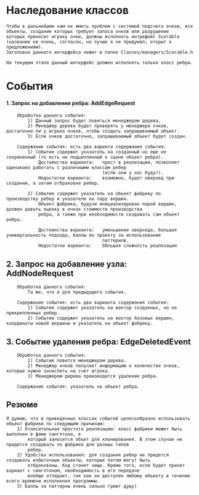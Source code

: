 # Наследование классов
    Чтобы в дальнейшем нам не иметь проблем с системой подсчета очков, все объекты, создание которых требует запаса очков или разрушение
    которых приносит игроку очки, должны исполнять интрефейс Scorable (название не очень, согласен, но лучше я не придумал; открыт к предложениям).
    Заголовок данного интерфейса лежит в папке Classes/managers/Scorable.h
    
    На текущем этапе данный интерфейс должен исполнять только класс ребра.

# События
####    1. Запрос на добавление ребра: AddEdgeRequest
        Обработка данного события:
            1) Данный запрос будет ловиться менеджером дерева. 
            2) Менеджер дерева будет проверять у менеджера очков, достаточно ли у игрока очков, чтобы создать запрашиваемый объект.
            3) Если очков достаточно, запрашиваемый объект будет создан.
            
        Содержание события: есть два варинта содержания события:
            1) Событие содержит указатель на созданный но еще не сохраненный (то есть не подцепленный к сцене объект ребра).
                Достоинства варианта:   прост в реализации, позволяет одинаково работать с различными классам ребер 
                                        (если они у нас будут).
                Недостатки варианта:    возможно, будет оверхед при создании, а затем отбраковке ребер.                
                
            2) Событие содержит указатель на объект фабрику по производству ребер и указатели на пару вершин.
                Объект фабрика, будучи инициализирован парой вершин, должен давать оценку в очках стоимости производства
                ребра, а также при необходимости создавать сам объект ребра.
                
                Достоинства варианта:   уменьшение оверхеда, большая универсальность подхода, баллы по проекту за использование 
                                        паттернов.
                Недостатки варианта:    бОльшая сложность реализации
        
##    2. Запрос на добавление узла: AddNodeRequest
        Обработка данного события:
            Та же, что и для предыдущего события.
        
        Содержание события: есть два варианта содержания события:
            1) Событие содержит указатель на вектор созданных, но не прикрепленных ребер.
            2) Событие содержит указатель на вектор базовых вершин, координаты новой вершины и указатель на объект фабрику.
            
##    3. Событие удаления ребра: EdgeDeletedEvent
        Обработка данного события: 
            1) Событие ловится менеджером дерева.
            2) Менеджер очков получает информацию о количестве очков, которые нужно зачислить на счет игрока.
            3) Менеджером дерева производится удаление ребра.
            
        Содержание события: указатель на объект ребра.
        
## Резюме
    Я думаю, что в приведенных классах событий целесообразно использовать объект фабрики по следующим причинам:
        1) Относительная простота реализации: класс фабрики может быть выполнен в фоме синглтона, в 
            который заносится объет для клонирования. В этом случае не придется создавать по фабрике для разных типов
            ребер.
        2) Удобство использования: для создания ребер не придется создавать избыточные объекты, которые потом могут быть
            отбракованы. Код станет чище. Кроме того, если будет принят вариант с синглтоном, необходимость в его передаче
            вообще отпадает, так как он доступен любому объекту в течение всего времени исполнения программы.
        3) Баллы за паттерны очень сильно греют душу)
            
    